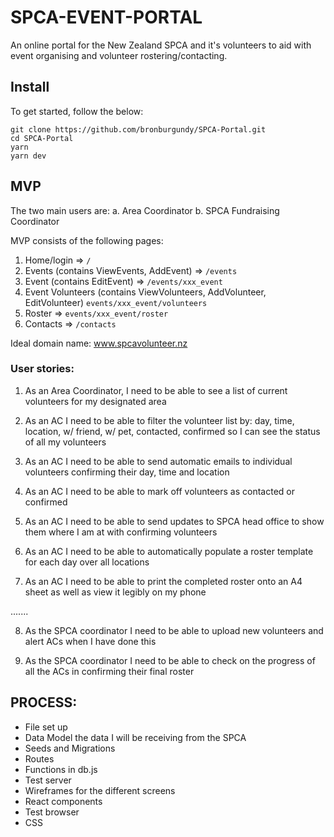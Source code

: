 # SPCA-EVENT-PORTAL

An online portal for the New Zealand SPCA and it's volunteers to aid with event organising and volunteer rostering/contacting.

## Install
To get started, follow the below:
```
git clone https://github.com/bronburgundy/SPCA-Portal.git
cd SPCA-Portal
yarn
yarn dev
```

## MVP

The two main users are: 
  a. Area Coordinator
  b. SPCA Fundraising Coordinator

MVP consists of the following pages:

1. Home/login => `/`
2. Events (contains ViewEvents, AddEvent) => `/events`
3. Event (contains EditEvent) => `/events/xxx_event`
4. Event Volunteers (contains ViewVolunteers, AddVolunteer, EditVolunteer) `events/xxx_event/volunteers`
5. Roster => `events/xxx_event/roster`
6. Contacts => `/contacts`

Ideal domain name: www.spcavolunteer.nz

### User stories:

1. As an Area Coordinator, I need to be able to see a list of current volunteers for my designated area

2. As an AC I need to be able to filter the volunteer list by: day, time, location, w/ friend, w/ pet, contacted, confirmed so I can see the status of all my volunteers

3. As an AC I need to be able to send automatic emails to individual volunteers confirming their day, time and location

4. As an AC I need to be able to mark off volunteers as contacted or confirmed

5. As an AC I need to be able to send updates to SPCA head office to show them where I am at with confirming volunteers 

6. As an AC I need to be able to automatically populate a roster template for each day over all locations

7. As an AC I need to be able to print the completed roster onto an A4 sheet as well as view it legibly on my phone

.......

8. As the SPCA coordinator I need to be able to upload new volunteers and alert ACs when I have done this

9. As the SPCA coordinator I need to be able to check on the progress of all the ACs in confirming their final roster



## PROCESS:

* File set up
* Data Model the data I will be receiving from the SPCA
* Seeds and Migrations
* Routes
* Functions in db.js
* Test server
* Wireframes for the different screens
* React components
* Test browser
* CSS



